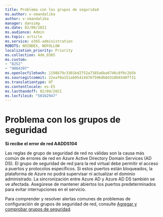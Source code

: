 ```yaml
---
title: Problema con los grupos de seguridad
ms.author: v-smandalika
author: v-smandalika
manager: dansimp
ms.date: 02/09/2021
ms.audience: Admin
ms.topic: article
ms.service: o365-administration
ROBOTS: NOINDEX, NOFOLLOW
localization_priority: Priority
ms.collection: Adm_O365
ms.custom:
- "8252"
- "9004397"
ms.openlocfilehash: 1198b79c3301bd2752a7385a6ba6746c8f0c2b5b
ms.sourcegitcommit: 22eaf0a151ab95414476f596db8d318b6540ff31
ms.translationtype: HT
ms.contentlocale: es-ES
ms.lasthandoff: 02/09/2021
ms.locfileid: "50162947"
---
```

# <a name="issue-with-security-groups"></a>Problema con los grupos de seguridad

**Si recibe el error de red AADDS104**

Las reglas de grupo de seguridad de red no válidas son la causa más común de errores de red en Azure Active Directory Domain Services (AD DS). El grupo de seguridad de red para la red virtual debe permitir el acceso a puertos y protocolos específicos. Si estos puertos están bloqueados, la plataforma de Azure no podrá supervisar ni actualizar el dominio administrado. La sincronización entre Azure AD y Azure AD DS también se ve afectada. Asegúrese de mantener abiertos los puertos predeterminados para evitar interrupciones en el servicio.

Para comprender y resolver alertas comunes de problemas de configuración de grupos de seguridad de red, consulte [Agregar y comprobar grupos de seguridad](https://docs.microsoft.com/azure/active-directory-domain-services/alert-nsg#verify-and-edit-existing-security-rules).
